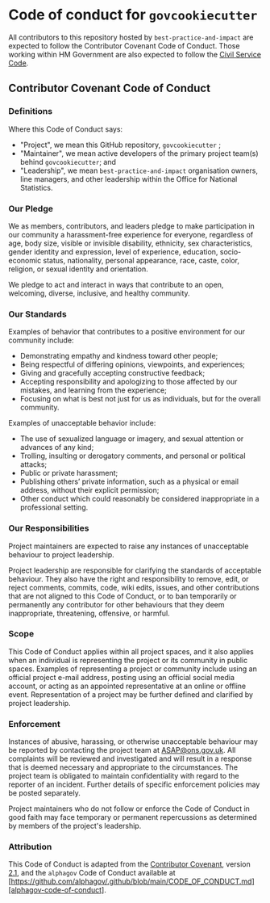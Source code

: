 # Code of conduct for `govcookiecutter`

All contributors to this repository hosted by `best-practice-and-impact` are expected to follow the
Contributor Covenant Code of Conduct. Those working within HM Government are also expected to follow the [Civil Service
Code][civil-service-code].

## Contributor Covenant Code of Conduct

### Definitions

Where this Code of Conduct says:

- "Project", we mean this GitHub repository, `govcookiecutter` ;
- "Maintainer", we mean active developers of the primary project team(s) behind `govcookiecutter`; and
- "Leadership", we mean `best-practice-and-impact` organisation owners, line managers, and other
  leadership within the Office for National Statistics.

### Our Pledge
We as members, contributors, and leaders pledge to make participation
in our community a harassment-free experience for everyone, regardless of age,
body size, visible or invisible disability, ethnicity, sex characteristics,
gender identity and expression, level of experience, education,
socio-economic status, nationality, personal appearance, race,
caste, color, religion, or sexual identity and orientation.

We pledge to act and interact in ways that contribute to an open,
welcoming, diverse, inclusive, and healthy community.

### Our Standards
Examples of behavior that contributes to a positive environment for our community include:

- Demonstrating empathy and kindness toward other people;
- Being respectful of differing opinions, viewpoints, and experiences;
- Giving and gracefully accepting constructive feedback;
- Accepting responsibility and apologizing to those affected by our mistakes, and learning from the experience;
- Focusing on what is best not just for us as individuals, but for the overall community.

Examples of unacceptable behavior include:

- The use of sexualized language or imagery, and sexual attention or advances of any kind;
- Trolling, insulting or derogatory comments, and personal or political attacks;
- Public or private harassment;
- Publishing others’ private information, such as a physical or email address, without their explicit permission;
- Other conduct which could reasonably be considered inappropriate in a professional setting.

### Our Responsibilities

Project maintainers are expected to raise any instances of unacceptable behaviour to
project leadership.

Project leadership are responsible for clarifying the standards of acceptable
behaviour. They also have the right and responsibility to remove, edit, or reject
comments, commits, code, wiki edits, issues, and other contributions that are not
aligned to this Code of Conduct, or to ban temporarily or permanently any contributor
for other behaviours that they deem inappropriate, threatening, offensive, or harmful.

### Scope

This Code of Conduct applies within all project spaces, and it also applies when an
individual is representing the project or its community in public spaces. Examples of
representing a project or community include using an official project e-mail address,
posting using an official social media account, or acting as an appointed
representative at an online or offline event. Representation of a project may be
further defined and clarified by project leadership.

### Enforcement

Instances of abusive, harassing, or otherwise unacceptable behaviour may be reported by
contacting the project team at ASAP@ons.gov.uk. All complaints will be
reviewed and investigated and will result in a response that is deemed necessary and
appropriate to the circumstances. The project team is obligated to maintain
confidentiality with regard to the reporter of an incident. Further details of
specific enforcement policies may be posted separately.

Project maintainers who do not follow or enforce the Code of Conduct in good faith may
face temporary or permanent repercussions as determined by members of the
project's leadership.

### Attribution

This Code of Conduct is adapted from the [Contributor Covenant][contributor-covenant],
version [2.1][contributor-covenant-code-of-conduct],
and the `alphagov` Code of Conduct available at
[https://github.com/alphagov/.github/blob/main/CODE_OF_CONDUCT.md][alphagov-code-of-conduct].

[alphagov-code-of-conduct]: https://github.com/alphagov/.github/blob/main/CODE_OF_CONDUCT.md
[civil-service-code]: https://www.gov.uk/government/publications/civil-service-code/the-civil-service-code
[contributor-covenant]: https://www.contributor-covenant.org
[contributor-covenant-code-of-conduct]: https://www.contributor-covenant.org/version/2/1/code_of_conduct/

